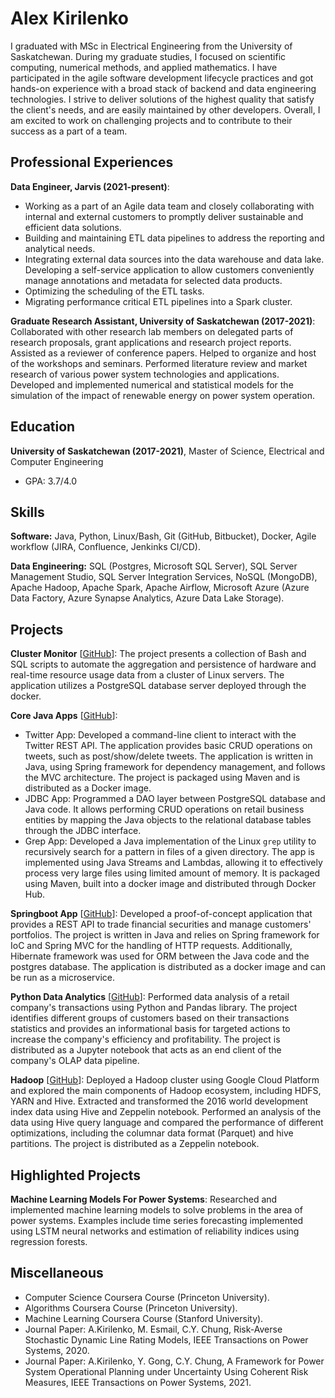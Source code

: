 # Alex Kirilenko

 I graduated with MSc in Electrical Engineering from the University of Saskatchewan. During my graduate studies, I focused on scientific computing, numerical methods, and applied mathematics. I have participated in the agile software development lifecycle practices and got hands-on experience with a broad stack of backend and data engineering technologies. I strive to deliver solutions of the highest quality that satisfy the client's needs, and are easily maintained by other developers. Overall, I am excited to work on challenging projects and to contribute to their success as a part of a team. 


## Professional Experiences

**Data Engineer, Jarvis (2021-present)**: 
- Working as a part of an Agile data team and closely collaborating with internal and external customers to promptly deliver sustainable and efficient data solutions. 
- Building and maintaining ETL data pipelines to address the reporting and analytical needs.
- Integrating external data sources into the data warehouse and data lake. Developing a self-service application to allow customers conveniently manage annotations and metadata for selected data products.
- Optimizing the scheduling of the ETL tasks.
- Migrating performance critical ETL pipelines into a Spark cluster.

**Graduate Research Assistant, University of Saskatchewan (2017-2021)**: Collaborated with other research lab members on delegated parts of research proposals, grant applications and research project reports. Assisted as a reviewer of conference papers. Helped to organize and host of the workshops and seminars. Performed literature review and market research of various power system technologies and applications. Developed and implemented numerical and statistical models for the simulation of the impact of renewable energy on power system operation.


## Education
**University of Saskatchewan (2017-2021)**, Master of Science, Electrical and Computer Engineering
- GPA: 3.7/4.0


## Skills

**Software:** Java, Python, Linux/Bash, Git (GitHub, Bitbucket), Docker, Agile workflow (JIRA, Confluence, Jenkinks CI/CD).

**Data Engineering:** SQL (Postgres, Microsoft SQL Server), SQL Server Management Studio, SQL Server Integration Services, NoSQL (MongoDB), Apache Hadoop, Apache Spark, Apache Airflow, Microsoft Azure (Azure Data Factory, Azure Synapse Analytics, Azure Data Lake Storage).

## Projects

**Cluster Monitor** [[GitHub](linux_sql)]: The project presents a collection of Bash and SQL scripts to automate the aggregation and persistence of hardware and real-time resource usage data from a cluster of Linux servers. The application utilizes a PostgreSQL database server deployed through the docker.

**Core Java Apps** [[GitHub](core_java)]:
      
  - Twitter App: Developed a command-line client to interact with the Twitter REST API. The application provides basic CRUD operations on tweets, such as post/show/delete tweets. The application is written in Java, using Spring framework for dependency management, and follows the MVC architecture. The project is packaged using Maven and is distributed as a Docker image.
  - JDBC App: Programmed a DAO layer between PostgreSQL database and Java code. It allows performing CRUD operations on retail business entities by mapping the Java objects to the relational database tables through the JDBC interface.
  - Grep App: Developed a Java implementation of the Linux `grep` utility to recursively search for a pattern in files of a given directory. The app is implemented using Java Streams and Lambdas, allowing it to effectively process very large files using limited amount of memory. It is packaged using Maven, built into a docker image and distributed through Docker Hub.

**Springboot App** [[GitHub](springboot)]: Developed a proof-of-concept application that provides a REST API to trade financial securities and manage customers' portfolios. The project is written in Java and relies on Spring framework for IoC and Spring MVC for the handling of HTTP requests. Additionally, Hibernate framework was used for ORM between the Java code and the postgres database. The application is distributed as a docker image and can be run as a microservice.

**Python Data Analytics** [[GitHub](python_data_analytics)]: Performed data analysis of a retail company's transactions using Python and Pandas library. The project identifies different groups of customers based on their transactions statistics and provides an informational basis for targeted actions to increase the company's efficiency and profitability. The project is distributed as a Jupyter notebook that acts as an end client of the company's OLAP data pipeline. 

**Hadoop** [[GitHub](hadoop)]: Deployed a Hadoop cluster using Google Cloud Platform and explored the main components of Hadoop ecosystem, including HDFS, YARN and Hive. Extracted and transformed the 2016 world development index data using Hive and Zeppelin notebook. Performed an analysis of the data using Hive query language and compared the performance of different optimizations, including the columnar data format (Parquet) and hive partitions. The project is distributed as a Zeppelin notebook.

## Highlighted Projects
**Machine Learning Models For Power Systems**: Researched and implemented machine learning models to solve problems in the area of power systems. Examples include time series forecasting implemented using LSTM neural networks and estimation of reliability indices using regression forests.


## Miscellaneous
- Computer Science Coursera Course (Princeton University).
- Algorithms Coursera Course (Princeton University).
- Machine Learning Coursera Course (Stanford University).
- Journal Paper: A.Kirilenko, M. Esmail, C.Y. Chung, Risk-Averse Stochastic Dynamic Line Rating Models, IEEE Transactions on Power Systems, 2020.
- Journal Paper: A.Kirilenko, Y. Gong, C.Y. Chung, A Framework for Power System Operational Planning under Uncertainty Using Coherent Risk Measures, IEEE Transactions on Power Systems, 2021.
